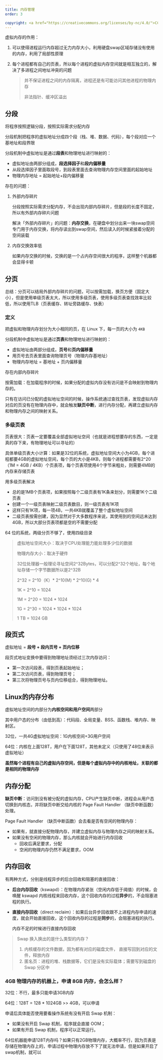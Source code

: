 ```yaml
---
title: 内存管理
order: 3

copyright: <a href="https://creativecommons.org/licenses/by-nc/4.0/">CC BY-NC 4.0协议</a>
---
```


虚拟内存的作用：

1. 可以使得进程运行内存超过无力内存大小，利用硬盘swap区域存储没有使用的内存，利用了局部性原理

2. 每个进程都有自己的页表，所以每个进程的虚拟内存空间就是相互独立的，解决了多进程之间地址冲突的问题

   > 并不保证进程之间的内存隔离，进程还是有可能访问其他进程的物理内存
   >
   > 非法指针、缓冲区溢出

## 分段

将程序按照逻辑分段，按照实际需求分配内存

分段机制把程序的虚拟地址分成四个段（栈、堆、数据、代码），每个段对应一个基地址和段界限



分段机制中虚拟地址是通过**段表**和物理地址进行映射的：

- 虚拟地址由两部分组成，**段选择因子**和**段内偏移量**
- 从段选择因子里面取段号，到段表里面去查询物理内存空间里面的起始地址
- 物理内存地址 = 起始地址+段内偏移量



存在的问题：

1. 外部内存碎片

   分段按照实际需求分配内存，不会出现内部内存碎片，但是段的长度不固定，所以有外部内存碎片问题

   解决「外部内存碎片」的问题：**内存交换**，在硬盘中划分出来一块swap空间专门用于内存交换，将内存读出到swap空间，然后读入的时候紧接着分配的空间装载

2. 内存交换效率低

   如果内存交换的时候，交换的是一个占内存空间很大的程序，这样整个机器都会显得卡顿

## 分页

总结：分页可以结局外部内存碎片的问题，可以按需加载，换页方便（固定大小），但是使用单级页表太大，所以使用多级页表，使用多级页表查找效率比较低，所以使用TLB（页表缓存、转址旁路缓存、快表）

### 定义

把虚拟和物理内存划分为大小相同的页，在 Linux 下，每一页的大小为 `4KB`

分段机制中虚拟地址是通过**页表**和物理地址进行映射的：

- 虚拟地址由两部分组成，**页号**和**页内偏移量**
- 用页号去页表里面查询物理页号（物理内存基地址）
- 物理内存地址 = 基地址 + 页内偏移量

存在内部内存碎片

按需加载：在加载程序的时候，如果分配的虚拟内存没有访问是不会映射到物理内存的。

只有在访问已分配的虚拟地址空间的时候，操作系统通过查找页表，发现虚拟内存对应的页没有在物理内存中，就会触发**缺页中断**，进行内存分配，再建立虚拟内存和物理内存之间的映射关系。

### 多级页表

页表很大：页表一定要覆盖全部虚拟地址空间（也就是进程想要存的东西，一定是真的存下来，有物理地址可以寻址的）

具体单级页表大小计算：如果是32位的系统，虚拟地址空间大小为4GB，每个进程都要4GB的虚拟地址空间，每个页的大小是4KB，则每个进程都需要有2^20（1M = 4GB / 4KB）个页表项，每个页表项使用4个字节来粗处，则需要4MB的内存来存储页表

用多级页表解决

- 总的是1MB个页表项，如果按照每个二级页表有1K条来划分，则需要1K个二级页表
- 创建一个一级页表映射二级页表数目，则一级页表有1K项
- 这样只有1K项，每一项4B，一共4KB就覆盖了整个虚拟地址空间
- 二级页表按需创建，因为显然对于大多数程序来说，其使用到的空间远未达到 4GB，所以大部分页表项都是空的不需要分配

64 位的系统，两级分页不够了，使用四级目录

> 虚拟地址空间大小：取决于CPU处理能力能处理多少位的数据
>
> 物理内存大小：取决于硬件
>
> 32位处理器一般理论寻址空间2^32Bytes，可以分配2^32个地址，每个地址存储一个字节数据所以是2^32B
>
> 2^32 = 2^10（K）\* 2^10(M) \* 2^10(G) \* 4
>
> 1K = 2^10 = 1024
>
> 1M = 2^20 = 1024 * 1024
>
> 1G = 2^30 = 1024 * 1024 * 1024
>
> 1 TB = 1024 GB

## 段页式

虚拟地址 = **段号 + 段内页号 + 页内位移**

段页式地址变换中要得到物理地址须经过三次内存访问：

- 第一次访问段表，得到页表起始地址；
- 第二次访问页表，得到物理页号；
- 第三次将物理页号与页内位移组合，得到物理地址。

## Linux的内存分布

虚拟地址空间的内部分为**内核空间和用户空间**两部分

其中用户态的分布（由低到高）：代码段、全局变量、BSS、函数栈、堆内存、映射区。

32位，一共4G虚拟地址空间：1G内核空间+3G用户空间

64位：内核在上面128T，用户在下面128T，其他未定义（只使用了48位来表示虚拟地址）

**虽然每个进程有自己的虚拟内存空间，但是每个虚拟内存中的内核地址，关联的都是相同的物理内存**

## 内存分配

**缺页中断**：访问到没有被分配的虚拟内存，CPU产生缺页中断，进程会从用户态切换到内核态，并将缺页中断交给内核的 Page Fault Handler （缺页中断函数）处理。

 Page Fault Handler （缺页中断函数）会去看是否有空闲的物理内存：

- 如果有，就直接分配物理内存，并建立虚拟内存与物理内存之间的映射关系。
- 如果没有空闲的物理内存，那么内核就会开始进行内存回收
  - 回收后满足要求，分配
  - 空闲的物理内存仍然不满足要求，OOM

## 内存回收

有两种方式，分别是线程异步的后台回收和阻塞的直接回收：

- **后台内存回收**（kswapd）：在物理内存紧张（空闲内存低于阈值）的时候，会唤醒 kswapd 内核线程来回收内存，这个回收内存的过程**异步**的，不会阻塞进程的执行。

- **直接内存回收**（direct reclaim）：如果后台异步回收跟不上进程内存申请的速度，就会开始直接回收，这个回收内存的过程是**同步**的，会阻塞进程的执行。

  内存不足的时候进行直接内存回收

> Swap 换入换出的是什么类型的内存？
>
> 1. 内核缓存的文件数据，因为都有对应的磁盘文件， 直接写回到对应的文件，释放内存
> 2. 匿名页：进程的堆、栈数据等，它们是没有实际载体；需要写到磁盘的 Swap 分区中

### 4GB 物理内存的机器上，申请 8GB 内存，会怎么样？

32位：不行，最多只能申请3GB内存

64位：128T = 128 * 1024GB >> 4GB，可以申请

申请后具体能否使用要看操作系统有没有开启 Swap 机制：

- 如果没有开启 Swap 机制，程序就会直接 OOM；
- 如果有开启 Swap 机制，程序可以正常运行。



64位机器能申请128T内存吗？如果只有2GB物理内存，大概率不行，因为页表是存储在物理内存上的，申请过程中物理内存放不下了就无法申请，但是如果开启了swap机制，就可以

